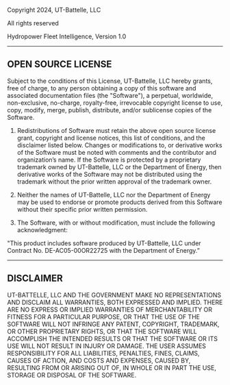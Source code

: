 Copyright 2024, UT-Battelle, LLC

All rights reserved

Hydropower Fleet Intelligence, Version 1.0

---

## OPEN SOURCE LICENSE
Subject to the conditions of this License, UT-Battelle, LLC hereby grants, free of charge, to any person obtaining a copy of this software and associated documentation files (the "Software"), a perpetual, worldwide, non-exclusive, no-charge, royalty-free, irrevocable copyright license to use, copy, modify, merge, publish, distribute, and/or sublicense copies of the Software.

1. Redistributions of Software must retain the above open source license grant, copyright and license notices, this list of conditions, and the disclaimer listed below.  Changes or modifications to, or derivative works of the Software must be noted with comments and the contributor and organization’s name.  If the Software is protected by a proprietary trademark owned by UT-Battelle, LLC or the Department of Energy, then derivative works of the Software may not be distributed using the trademark without the prior written approval of the trademark owner. 

2. Neither the names of UT-Battelle, LLC nor the Department of Energy may be used to endorse or promote products derived from this Software without their specific prior written permission.

3. The Software, with or without modification, must include the following acknowledgment:

"This product includes software produced by UT-Battelle, LLC under Contract No. DE-AC05-00OR22725 with the Department of Energy.”

---

## DISCLAIMER
UT-BATTELLE, LLC AND THE GOVERNMENT MAKE NO REPRESENTATIONS AND DISCLAIM ALL WARRANTIES, BOTH EXPRESSED AND IMPLIED.  THERE ARE NO EXPRESS OR IMPLIED WARRANTIES OF MERCHANTABILITY OR FITNESS FOR A PARTICULAR PURPOSE, OR THAT THE USE OF THE SOFTWARE WILL NOT INFRINGE ANY PATENT, COPYRIGHT, TRADEMARK, OR OTHER PROPRIETARY RIGHTS, OR THAT THE SOFTWARE WILL ACCOMPLISH THE INTENDED RESULTS OR THAT THE SOFTWARE OR ITS USE WILL NOT RESULT IN INJURY OR DAMAGE.  THE USER ASSUMES RESPONSIBILITY FOR ALL LIABILITIES, PENALTIES, FINES, CLAIMS, CAUSES OF ACTION, AND COSTS AND EXPENSES, CAUSED BY, RESULTING FROM OR ARISING OUT OF, IN WHOLE OR IN PART THE USE, STORAGE OR DISPOSAL OF THE SOFTWARE.
